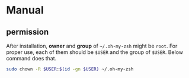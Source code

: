 # Manual

## permission 

After installation, **owner** and **group** of `~/.oh-my-zsh` might be `root`. For proper use, each of them should be `$USER` and the group of `$USER`. Below command does that. 

```bash
sudo chown -R $USER:$(id -gn $USER) ~/.oh-my-zsh
```
